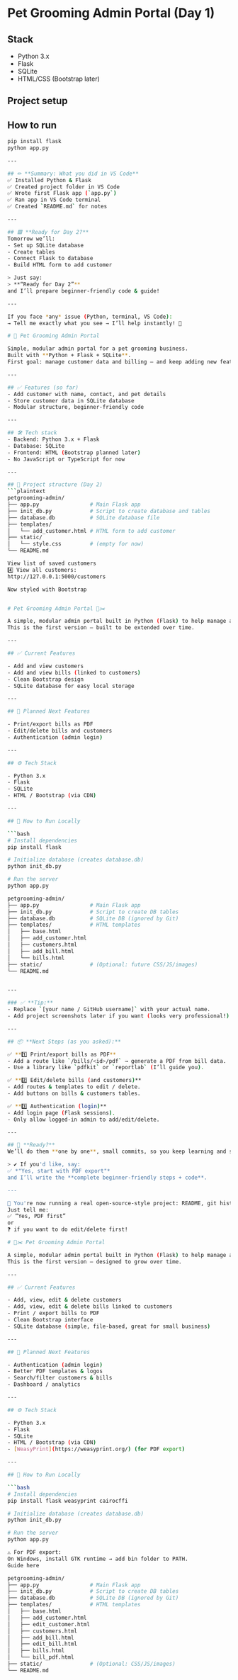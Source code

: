 # Pet Grooming Admin Portal (Day 1)

## Stack
- Python 3.x
- Flask
- SQLite
- HTML/CSS (Bootstrap later)

## Project setup


## How to run
```bash
pip install flask
python app.py

---

## ✏ **Summary: What you did in VS Code**
✅ Installed Python & Flask  
✅ Created project folder in VS Code  
✅ Wrote first Flask app (`app.py`)  
✅ Ran app in VS Code terminal  
✅ Created `README.md` for notes

---

## 🟩 **Ready for Day 2?**
Tomorrow we’ll:
- Set up SQLite database
- Create tables
- Connect Flask to database
- Build HTML form to add customer

> Just say:  
> **“Ready for Day 2”**  
and I’ll prepare beginner‑friendly code & guide!

---

If you face *any* issue (Python, terminal, VS Code):
→ Tell me exactly what you see → I’ll help instantly! 🚀

# 🐾 Pet Grooming Admin Portal

Simple, modular admin portal for a pet grooming business.  
Built with **Python + Flask + SQLite**.  
First goal: manage customer data and billing — and keep adding new features over time.

---

## ✅ Features (so far)
- Add customer with name, contact, and pet details
- Store customer data in SQLite database
- Modular structure, beginner-friendly code

---

## 🛠 Tech stack
- Backend: Python 3.x + Flask
- Database: SQLite
- Frontend: HTML (Bootstrap planned later)
- No JavaScript or TypeScript for now

---

## 📂 Project structure (Day 2)
```plaintext
petgrooming-admin/
├── app.py                # Main Flask app
├── init_db.py            # Script to create database and tables
├── database.db           # SQLite database file
├── templates/
│   └── add_customer.html # HTML form to add customer
├── static/
│   └── style.css         # (empty for now)
└── README.md

View list of saved customers
4️⃣ View all customers:
http://127.0.0.1:5000/customers

Now styled with Bootstrap


# Pet Grooming Admin Portal 🐶✂️

A simple, modular admin portal built in Python (Flask) to help manage a pet grooming business.  
This is the first version — built to be extended over time.

---

## ✅ Current Features

- Add and view customers
- Add and view bills (linked to customers)
- Clean Bootstrap design
- SQLite database for easy local storage

---

## 🚀 Planned Next Features

- Print/export bills as PDF
- Edit/delete bills and customers
- Authentication (admin login)

---

## ⚙️ Tech Stack

- Python 3.x
- Flask
- SQLite
- HTML / Bootstrap (via CDN)

---

## 🏁 How to Run Locally

```bash
# Install dependencies
pip install flask

# Initialize database (creates database.db)
python init_db.py

# Run the server
python app.py

petgrooming-admin/
├── app.py                # Main Flask app
├── init_db.py            # Script to create DB tables
├── database.db           # SQLite DB (ignored by Git)
├── templates/            # HTML templates
│   ├── base.html
│   ├── add_customer.html
│   ├── customers.html
│   ├── add_bill.html
│   └── bills.html
├── static/               # (Optional: future CSS/JS/images)
└── README.md


---

### ✅ **Tip:**  
- Replace `[your name / GitHub username]` with your actual name.
- Add project screenshots later if you want (looks very professional!).

---

## 📦 **Next Steps (as you asked):**

✅ **1️⃣ Print/export bills as PDF**  
- Add a route like `/bills/<id>/pdf` → generate a PDF from bill data.
- Use a library like `pdfkit` or `reportlab` (I’ll guide you).

✅ **2️⃣ Edit/delete bills (and customers)**  
- Add routes & templates to edit / delete.
- Add buttons on bills & customers tables.

✅ **3️⃣ Authentication (login)**  
- Add login page (Flask sessions).
- Only allow logged-in admin to add/edit/delete.

---

## 🏁 **Ready?**
We’ll do them **one by one**, small commits, so you keep learning and stay modular.

> ✔ If you'd like, say:  
✅ *"Yes, start with PDF export"*  
and I’ll write the **complete beginner‑friendly steps + code**.

---

🌱 You're now running a real open‑source‑style project: README, git history, roadmap! 🚀  
Just tell me:  
✅ “Yes, PDF first”  
or  
❓ if you want to do edit/delete first!

# 🐶✂️ Pet Grooming Admin Portal

A simple, modular admin portal built in Python (Flask) to help manage a pet grooming business.  
This is the first version — designed to grow over time.

---

## ✅ Current Features

- Add, view, edit & delete customers
- Add, view, edit & delete bills linked to customers
- Print / export bills to PDF
- Clean Bootstrap interface
- SQLite database (simple, file-based, great for small business)

---

## 🚀 Planned Next Features

- Authentication (admin login)
- Better PDF templates & logos
- Search/filter customers & bills
- Dashboard / analytics

---

## ⚙️ Tech Stack

- Python 3.x
- Flask
- SQLite
- HTML / Bootstrap (via CDN)
- [WeasyPrint](https://weasyprint.org/) (for PDF export)

---

## 🏁 How to Run Locally

```bash
# Install dependencies
pip install flask weasyprint cairocffi

# Initialize database (creates database.db)
python init_db.py

# Run the server
python app.py

⚠ For PDF export:
On Windows, install GTK runtime → add bin folder to PATH.
Guide here

petgrooming-admin/
├── app.py                # Main Flask app
├── init_db.py            # Script to create DB tables
├── database.db           # SQLite DB (ignored by Git)
├── templates/            # HTML templates
│   ├── base.html
│   ├── add_customer.html
│   ├── edit_customer.html
│   ├── customers.html
│   ├── add_bill.html
│   ├── edit_bill.html
│   ├── bills.html
│   └── bill_pdf.html
├── static/               # (Optional: CSS/JS/images)
└── README.md
